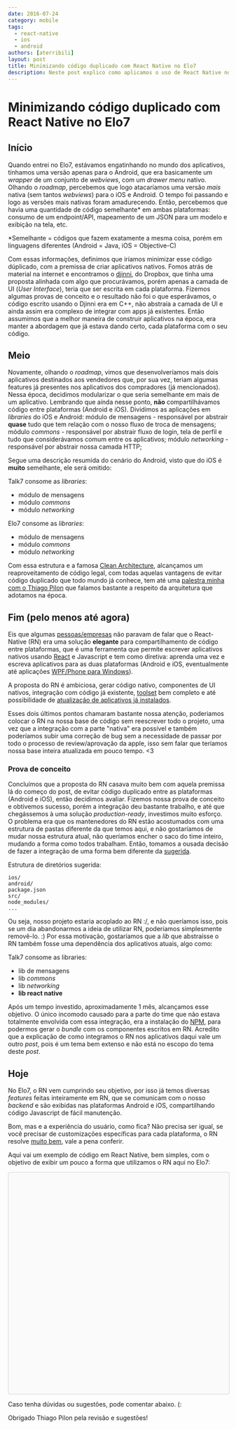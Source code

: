 ```yaml
---
date: 2016-07-24
category: mobile
tags:
  - react-native
  - ios
  - android
authors: [aterribili]
layout: post
title: Minimizando código duplicado com React Native no Elo7
description: Neste post explico como aplicamos o uso de React Native no Elo7.
---
```


# Minimizando código duplicado com React Native no Elo7
## Início
Quando entrei no Elo7, estávamos engatinhando no mundo dos aplicativos, tínhamos uma versão apenas para o Android, que era basicamente um *wrapper* de um conjunto de *webviews*, com um *drawer menu* nativo. Olhando o *roadmap*, percebemos que logo atacaríamos uma versão *mais* nativa (sem tantos *webviews*) para o iOS e Android. O tempo foi passando e logo as versões mais nativas foram amadurecendo. Então, percebemos que havia uma quantidade de código semelhante* em ambas plataformas: consumo de um endpoint/API, mapeamento de um JSON para um modelo e exibição na tela, etc.

*Semelhante = códigos que fazem exatamente a mesma coisa, porém em linguagens diferentes (Android = Java, iOS = Objective-C)

Com essas informações, definimos que iríamos minimizar esse código dúplicado, com a premissa de criar aplicativos nativos. Fomos atrás de material na internet e encontramos o [djinni](https://github.com/dropbox/djinni), do Dropbox, que tinha uma proposta alinhada com algo que procurávamos, porém apenas a camada de UI (*User Interface*), teria que ser escrita em cada plataforma. Fizemos algumas provas de conceito e o resultado não foi o que esperávamos, o código escrito usando o Djinni era em C++, não abstraía a camada de UI e ainda assim era complexo de integrar com apps já existentes. Então assumimos que a melhor maneira de construir aplicativos na época, era manter a abordagem que já estava dando certo, cada plataforma com o seu código.

## Meio
Novamente, olhando o *roadmap*, vimos que desenvolveríamos mais dois aplicativos destinados aos vendedores que, por sua vez, teriam algumas features já presentes nos aplicativos dos compradores (já mencionados). Nessa época, decidimos modularizar o que seria semelhante em mais de um aplicativo. Lembrando que ainda nesse ponto, **não** compartilhávamos código entre plataformas (Android e iOS).
Dividimos as aplicações em *libraries* do iOS e Android:
módulo de mensagens - responsável por abstrair **quase** tudo que tem relação com o nosso fluxo de troca de mensagens;
módulo *commons* - responsável por abstrair fluxo de login, tela de perfil e tudo que considerávamos comum entre os aplicativos;
módulo *networking* - responsável por abstrair nossa camada HTTP;

Segue uma descrição resumida do cenário do Android, visto que do iOS é **muito** semelhante, ele será omitido:

Talk7 consome as *libraries*:
  - módulo de mensagens
  - módulo *commons*
  - módulo *networking*

Elo7 consome as *libraries*:
  - módulo de mensagens
  - módulo *commons*
  - módulo *networking*

Com essa estrutura e a famosa [Clean Architecture](https://fernandocejas.com/2014/09/03/architecting-android-the-clean-way/), alcançamos um reaproveitamento de código legal, com todas aquelas vantagens de evitar código duplicado que todo mundo já conhece, tem até uma [palestra minha com o Thiago Pilon](https://www.youtube.com/watch?v=HK0fZRCJfYw) que falamos bastante a respeito da arquitetura que adotamos na época.

## Fim (pelo menos até agora)
Eis que algumas [pessoas/empresas](https://facebook.github.io/react-native/showcase.html) não paravam de falar que o React-Native (RN) era uma solução **elegante** para compartilhamento de código entre plataformas, que é uma ferramenta que permite escrever aplicativos nativos usando [React](https://facebook.github.io/react/) e Javascript e tem como diretiva: aprenda uma vez e escreva aplicativos para as duas plataformas (Android e iOS, eventualmente até aplicações [WPF/Phone para Windows](https://github.com/Microsoft/react-native-windows)). 

A proposta do RN é ambiciosa, gerar código nativo, componentes de UI nativos, integração com código já existente, [toolset](https://facebook.github.io/react-native/docs/debugging.html) bem completo e até possibilidade de [atualização de aplicativos já instalados](https://microsoft.github.io/code-push/). 

Esses dois últimos pontos chamaram bastante nossa atenção, poderiamos colocar o RN na nossa base de código sem reescrever todo o projeto, uma vez que a integração com a parte "nativa" era possível e também poderíamos subir uma correção de bug sem a necessidade de passar por todo o processo de review/aprovação da apple, isso sem falar que teríamos nossa base inteira atualizada em pouco tempo. <3

### Prova de conceito
Concluímos que a proposta do RN casava muito bem com aquela premissa lá do começo do post, de evitar código duplicado entre as plataformas (Android e iOS), então decidimos avaliar. Fizemos nossa prova de conceito e obtivemos sucesso, porém a integração deu bastante trabalho, e até que chegássemos à uma solução *production-ready*, investimos muito esforço. O problema era que os mantenedores do RN estão acostumados com uma estrutura de pastas diferente da que temos aqui, e não gostaríamos de mudar nossa estrutura atual, não queríamos encher o saco do time inteiro, mudando a forma como todos trabalham. Então, tomamos a ousada decisão de fazer a integração de uma forma bem diferente da [sugerida](https://facebook.github.io/react-native/docs/integration-with-existing-apps.html).

Estrutura de diretórios sugerida:
```
ios/
android/
package.json
src/
node_modules/
...
```

Ou seja, nosso projeto estaria acoplado ao RN :/, e não queríamos isso, pois se um dia abandonarmos a ideia de utilizar RN, poderíamos simplesmente removê-lo. :)
Por essa motivação, gostaríamos que a *lib* que abstraísse o RN também fosse uma dependência dos aplicativos atuais, algo como:

Talk7 consome as libraries:
  - lib de mensagens
  - lib *commons*
  - lib *networking*
  - **lib react native**

Após um tempo investido, aproximadamente 1 mês, alcançamos esse objetivo. O único incomodo causado para a parte do time que não estava totalmente envolvida com essa integração, era a instalação do [NPM](https://www.npmjs.com), para podermos gerar o *bundle* com os componentes escritos em RN. Acredito que a explicação de como integramos o RN nos aplicativos daqui vale um outro *post*, pois é um tema bem extenso e não está no escopo do tema deste *post*.

## Hoje
No Elo7, o RN vem cumprindo seu objetivo, por isso já temos diversas *features* feitas inteiramente em RN, que se comunicam com o nosso *backend* e são exibidas nas plataformas Android e iOS, compartilhando código Javascript de fácil manutenção.

Bom, mas e a experiência do usuário, como fica? 
Não precisa ser igual, se você precisar de customizações específicas para cada plataforma, o RN resolve [muito bem](https://facebook.github.io/react-native/docs/platform-specific-code.html), vale a pena conferir.

Aqui vai um exemplo de código em React Native, bem simples, com o objetivo de exibir um pouco a forma que utilizamos o RN aqui no Elo7:
<div data-snack-id="ryfaGFmUW" data-snack-platform="ios" data-snack-preview="true" data-snack-theme="light" style="overflow:hidden;background:#fafafa;border:1px solid rgba(0,0,0,.16);border-radius:4px;height:505px;width:100%"></div>
<script async src="https://snack.expo.io/embed.js"></script>

Caso tenha dúvidas ou sugestões, pode comentar abaixo. (:

Obrigado Thiago Pilon pela revisão e sugestões!

